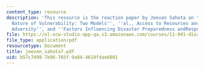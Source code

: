 ```yaml
---
content_type: resource
description: 'This resource is the reaction paper by Jeevan Sahota on the topics ''The
  Nature of Vulnerability: Two Models'', ''al., Access to Resources and Coping in
  Adversity'', and ''Factors Influencing Disaster Preparedness andResponse''.'
file: https://ol-ocw-studio-app-qa.s3.amazonaws.com/courses/11-941-disaster-vulnerability-and-resilience-spring-2005/b57c7d987b96765f9a844619fdae6801_jeevan_sahota7.pdf
file_type: application/pdf
resourcetype: Document
title: jeevan_sahota7.pdf
uid: b57c7d98-7b96-765f-9a84-4619fdae6801
---
```

